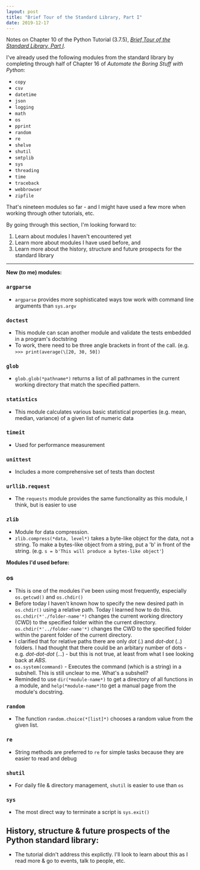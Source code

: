```yaml
---
layout: post
title: "Brief Tour of the Standard Library, Part I"
date: 2019-12-17
---
```


Notes on Chapter 10 of the Python Tutorial (3.7.5), [*Brief Tour of the Standard Library, Part I*](https://docs.python.org/3.7/tutorial/stdlib.html). 

I've already used the following modules from the standard library by completing through half of Chapter 16 of *Automate 
the Boring Stuff with Python*:

* `copy`
* `csv`
* `datetime`
* `json`
* `logging`
* `math`
* `os`
* `pprint`
* `random`
* `re`
* `shelve`
* `shutil`
* `smtplib`
* `sys`
* `threading`
* `time`
* `traceback`
* `webbrowser`
* `zipfile`

That's nineteen modules so far - and I might have used a few more when working through other tutorials, etc. 

By going through this section, I'm looking forward to: 

1. Learn about modules I haven't encountered yet
2. Learn more about modules I have used before, and 
3. Learn more about the history, structure and future prospects for the standard library

---
**New (to me) modules:**
### `argparse`
* `argparse` provides more sophisticated ways tow work with command line arguments than `sys.argv`

### `doctest`
* This module can scan another module and validate the tests embedded in a program's doctstring
* To work, there need to be three angle brackets in front of the call. (e.g. `>>> print(average(\[20, 30, 50])`

### `glob`
* `glob.glob(*pathname*)` returns a list of all pathnames in the current working directory that match the specified pattern.

### `statistics`
* This module calculates various basic statistical properties (e.g. mean, median, variance) of a given list of numeric data

### `timeit`
* Used for performance measurement 

### `unittest`
* Includes a more comprehensive set of tests than doctest

### `urllib.request`
* The `requests` module provides the same functionality as this module, I think, but is easier to use

### `zlib`
* Module for data compression.
* `zlib.compress(*data, level*)` takes a byte-like object for the data, not a string. To make a bytes-like object from a string, put a 'b' in front of the string. (e.g. `s = b'This will produce a bytes-like object'`)

**Modules I'd used before:**
### os
* This is one of the modules I've been using most frequently, especially `os.getcwd()` and `os.chdir()`
* Before today I haven't known how to specify the new desired path in `os.chdir()` using a relative path. Today I learned how to do this. `os.chdir(*'./folder-name'*)` changes the current working directory (CWD) to the specified folder within the current directory. `os.chdir(*'../folder-name'*)` changes the CWD to the specified folder within the parent folder of the current directory.
* I clarified that for relative paths there are only *dot* (.) and *dot-dot* (..) folders. I had thought that there could be an arbitary number of dots - e.g. *dot-dot-dot* (...) - but this is not true, at least from what I see looking back at *ABS*.
* `os.system(command)` - Executes the command (which is a string) in a subshell. This is still unclear to me. What's a subshell? 
* Reminded to use `dir(*module-name*)` to get a directory of all functions in a module, and `help(*module-name*)`to get a manual page from the module's docstring.

### `random`
* The function `random.choice(*[list]*)` chooses a random value from the given list.

### `re`
* String methods are preferred to `re` for simple tasks because they are easier to read and debug

### `shutil`
* For daily file & directory management, `shutil` is easier to use than `os` 

### `sys`
* The most direct way to terminate a script is `sys.exit()`

## History, structure & future prospects of the Python standard library:
* The tutorial didn't address this explictly. I'll look to learn about this as I read more & go to events, talk to people, etc. 

